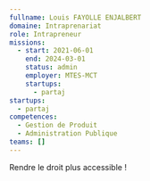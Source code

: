 ```yaml
---
fullname: Louis FAYOLLE ENJALBERT
domaine: Intraprenariat
role: Intrapreneur
missions:
  - start: 2021-06-01
    end: 2024-03-01
    status: admin
    employer: MTES-MCT
    startups:
      - partaj
startups:
  - partaj
competences:
  - Gestion de Produit
  - Administration Publique
teams: []
---
```

Rendre le droit plus accessible !
